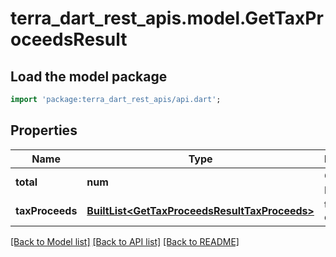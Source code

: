 # terra_dart_rest_apis.model.GetTaxProceedsResult

## Load the model package
```dart
import 'package:terra_dart_rest_apis/api.dart';
```

## Properties
Name | Type | Description | Notes
------------ | ------------- | ------------- | -------------
**total** | **num** | Current tax proceeds | 
**taxProceeds** | [**BuiltList&lt;GetTaxProceedsResultTaxProceeds&gt;**](GetTaxProceedsResultTaxProceeds.md) | tax by denoms | 

[[Back to Model list]](../README.md#documentation-for-models) [[Back to API list]](../README.md#documentation-for-api-endpoints) [[Back to README]](../README.md)


